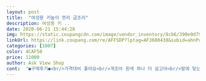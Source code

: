 ```yaml
---
layout: post 
title:  "여성용 키높이 쪼리 굽조리" 
description: 여성용 키 ..
date: 2020-06-21 15:44:28 
img: https://static.coupangcdn.com/image/vendor_inventory/8cb6/390e9d794eddb660de1425d7bf303fe9428e05e99351059bdeb47e87fd6d.jpg 
linkUrl: https://link.coupang.com/re/AFFSDP?lptag=AF3600438&subid=ahnPublicAsk&pageKey=227637695&itemId=721449526&vendorItemId=5072523930&traceid=V0-113-36fcfc5aee9f21a7 
categories: [1007] 
color: 4CAF50 
price: 11000 
author: Ask View Shop 
cont:  "●구매후기●<br/>가격대비 좋아요<br/>개조아 흰색 하나 더 살고야<br/>발에 닿는 발바닥부분이 맨들해서 참 좋아용<br/>" 
---
```

